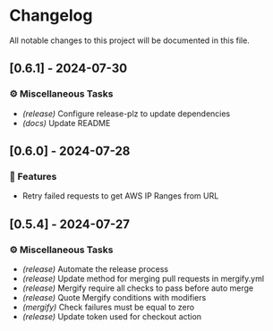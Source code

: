 # Changelog

All notable changes to this project will be documented in this file.

## [0.6.1] - 2024-07-30

### ⚙️ Miscellaneous Tasks

- *(release)* Configure release-plz to update dependencies
- *(docs)* Update README

<!-- generated by git-cliff -->
## [0.6.0] - 2024-07-28

### 🚀 Features

- Retry failed requests to get AWS IP Ranges from URL

## [0.5.4] - 2024-07-27

### ⚙️ Miscellaneous Tasks

- _(release)_ Automate the release process
- _(release)_ Update method for merging pull requests in mergify.yml
- _(release)_ Mergify require all checks to pass before auto merge
- _(release)_ Quote Mergify conditions with modifiers
- _(mergify)_ Check failures must be equal to zero
- _(release)_ Update token used for checkout action
